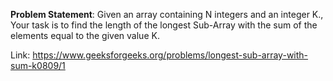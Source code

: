 **Problem Statement**: Given an array containing N integers and an integer K., Your task is to find the length of the longest Sub-Array with the sum of the elements equal to the given value K.

Link: https://www.geeksforgeeks.org/problems/longest-sub-array-with-sum-k0809/1
